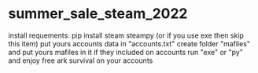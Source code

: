 # summer_sale_steam_2022
install requements: pip install steam steampy (or if you use exe then skip this item)
put yours accounts data in "accounts.txt"
create folder "mafiles" and put yours mafiles in it if they included on accounts
run "exe" or "py" and enjoy free ark survival on your accounts
